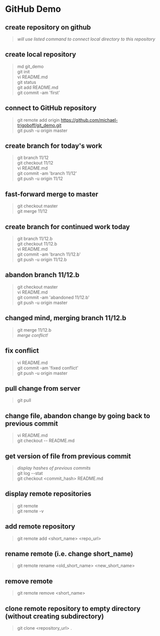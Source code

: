 # GitHub Demo

## create repository on github
> _will use listed command to connect local directory to this repository_

## create local repository
> md git_demo  
> git init  
> vi README.md  
> git status  
> git add README.md  
> git commit -am 'first'  

## connect to GitHub repository
> git remote add origin https://github.com/michael-trigoboff/git_demo.git  
> git push -u origin master  

## create branch for today's work
> git branch 11/12  
> git checkout 11/12  
> vi README.md  
> git commit -am 'branch 11/12'  
> git push -u origin 11/12  

## fast-forward merge to master
> git checkout master  
> git merge 11/12  

## create branch for continued work today
> git branch 11/12.b  
> git checkout 11/12.b  
> vi README.md  
> git commit -am 'branch 11/12.b'  
> git push -u origin 11/12.b  

## abandon branch 11/12.b
> git checkout master  
> vi README.md  
> git commit -am 'abandoned 11/12.b'  
> git push -u origin master  

## changed mind, merging branch 11/12.b
> git merge 11/12.b  
_merge conflict!_  

## fix conflict
> vi README.md  
> git commit -am 'fixed conflict'  
> git push -u origin master  

## pull change from server
> git pull

## change file, abandon change by going back to previous commit
> vi README.md  
> git checkout -- README.md

## get version of file from previous commit
> _display hashes of previous commits_  
> git log --stat  
> git checkout <commit_hash> README.md  

## display remote repositories
> git remote  
> git remote -v  

## add remote repository  
> git remote add <short_name> <repo_url>

## rename remote (i.e. change short_name)
> git remote rename <old_short_name> <new_short_name>  

## remove remote
> git remote remove <short_name>  

## clone remote repository to empty directory (without creating subdirectory)
> git clone <repository_url> .  

